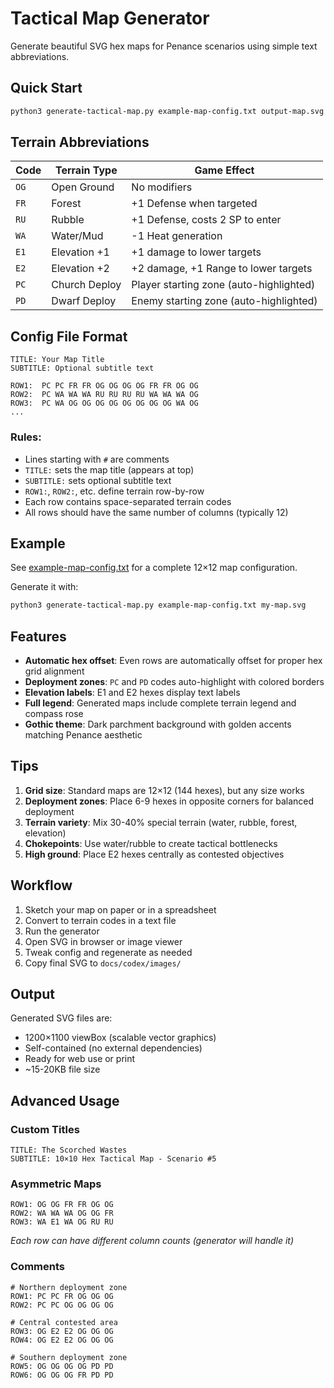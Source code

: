 # Tactical Map Generator

Generate beautiful SVG hex maps for Penance scenarios using simple text abbreviations.

## Quick Start

```bash
python3 generate-tactical-map.py example-map-config.txt output-map.svg
```

## Terrain Abbreviations

| Code | Terrain Type | Game Effect |
|------|-------------|-------------|
| `OG` | Open Ground | No modifiers |
| `FR` | Forest | +1 Defense when targeted |
| `RU` | Rubble | +1 Defense, costs 2 SP to enter |
| `WA` | Water/Mud | -1 Heat generation |
| `E1` | Elevation +1 | +1 damage to lower targets |
| `E2` | Elevation +2 | +2 damage, +1 Range to lower targets |
| `PC` | Church Deploy | Player starting zone (auto-highlighted) |
| `PD` | Dwarf Deploy | Enemy starting zone (auto-highlighted) |

## Config File Format

```
TITLE: Your Map Title
SUBTITLE: Optional subtitle text

ROW1:  PC PC FR FR OG OG OG OG FR FR OG OG
ROW2:  PC WA WA WA RU RU RU RU WA WA WA OG
ROW3:  PC WA OG OG OG OG OG OG OG OG WA OG
...
```

### Rules:
- Lines starting with `#` are comments
- `TITLE:` sets the map title (appears at top)
- `SUBTITLE:` sets optional subtitle text
- `ROW1:`, `ROW2:`, etc. define terrain row-by-row
- Each row contains space-separated terrain codes
- All rows should have the same number of columns (typically 12)

## Example

See [example-map-config.txt](example-map-config.txt) for a complete 12×12 map configuration.

Generate it with:
```bash
python3 generate-tactical-map.py example-map-config.txt my-map.svg
```

## Features

- **Automatic hex offset**: Even rows are automatically offset for proper hex grid alignment
- **Deployment zones**: `PC` and `PD` codes auto-highlight with colored borders
- **Elevation labels**: E1 and E2 hexes display text labels
- **Full legend**: Generated maps include complete terrain legend and compass rose
- **Gothic theme**: Dark parchment background with golden accents matching Penance aesthetic

## Tips

1. **Grid size**: Standard maps are 12×12 (144 hexes), but any size works
2. **Deployment zones**: Place 6-9 hexes in opposite corners for balanced deployment
3. **Terrain variety**: Mix 30-40% special terrain (water, rubble, forest, elevation)
4. **Chokepoints**: Use water/rubble to create tactical bottlenecks
5. **High ground**: Place E2 hexes centrally as contested objectives

## Workflow

1. Sketch your map on paper or in a spreadsheet
2. Convert to terrain codes in a text file
3. Run the generator
4. Open SVG in browser or image viewer
5. Tweak config and regenerate as needed
6. Copy final SVG to `docs/codex/images/`

## Output

Generated SVG files are:
- 1200×1100 viewBox (scalable vector graphics)
- Self-contained (no external dependencies)
- Ready for web use or print
- ~15-20KB file size

## Advanced Usage

### Custom Titles
```
TITLE: The Scorched Wastes
SUBTITLE: 10×10 Hex Tactical Map - Scenario #5
```

### Asymmetric Maps
```
ROW1: OG OG FR FR OG OG
ROW2: WA WA WA OG OG FR
ROW3: WA E1 WA OG RU RU
```
*Each row can have different column counts (generator will handle it)*

### Comments
```
# Northern deployment zone
ROW1: PC PC FR OG OG OG
ROW2: PC PC OG OG OG OG

# Central contested area
ROW3: OG E2 E2 OG OG OG
ROW4: OG E2 E2 OG OG OG

# Southern deployment zone
ROW5: OG OG OG OG PD PD
ROW6: OG OG OG FR PD PD
```
